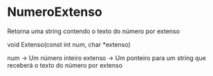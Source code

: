 # NumeroExtenso
Retorna uma string contendo o texto do número por extenso

void Extenso(const int num, char *extenso)

num -> Um número inteiro
extenso -> Um ponteiro para um string que receberá o texto do número por extenso
